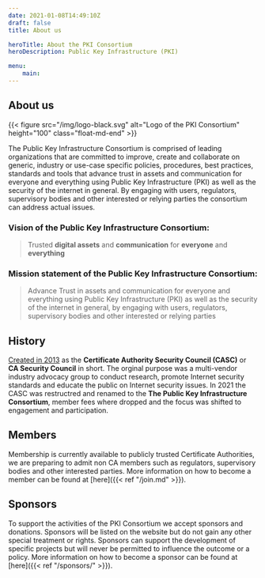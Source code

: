 ```yaml
---
date: 2021-01-08T14:49:10Z
draft: false
title: About us

heroTitle: About the PKI Consortium
heroDescription: Public Key Infrastructure (PKI) 

menu: 
    main:
---
```


## About us
{{< figure src="/img/logo-black.svg" alt="Logo of the PKI Consortium" height="100" class="float-md-end" >}}

The Public Key Infrastructure Consortium is comprised of leading organizations that are committed to improve, create and collaborate on generic, industry or use-case specific policies, procedures, best practices, standards and tools that advance trust in assets and communication for everyone and everything using Public Key Infrastructure (PKI) as well as the security of the internet in general. By engaging with users, regulators, supervisory bodies and other interested or relying parties the consortium can address actual issues. 

### Vision of the Public Key Infrastructure Consortium:
> Trusted **digital assets** and **communication** for **everyone** and **everything**

### Mission statement of the Public Key Infrastructure Consortium:
> Advance Trust in assets and communication for everyone and everything using Public Key Infrastructure (PKI) as well as the security of the internet in general, by engaging with users, regulators, supervisory bodies and other interested or relying parties

## History
[Created in 2013](/2013/02/14/worlds-leading-certificate-authorities-come-together-to-advance-internet-security-and-the-trusted-ssl-ecosystem/) as the **Certificate Authority Security Council (CASC)** or **CA Security Council** in short. The orginal purpose was a multi-vendor industry advocacy group to conduct research, promote Internet security standards and educate the public on Internet security issues. In 2021 the CASC was restructred and renamed to the **The Public Key Infrastructure Consortium**, member fees where dropped and the focus was shifted to engagement and participation.

## Members
Membership is currently available to publicly trusted Certificate Authorities, we are preparing to admit non CA members such as regulators, supervisory bodies and other interested parties. More information on how to become a member can be found at [here]({{< ref "/join.md" >}}).

## Sponsors
To support the activities of the PKI Consortium we accept sponsors and donations. Sponsors will be listed on the website but do not gain any other special treatment or rights. Sponsors can support the development of specific projects but will never be permitted to influence the outcome or a policy. More information on how to become a sponsor can be found at [here]({{< ref "/sponsors/" >}}).